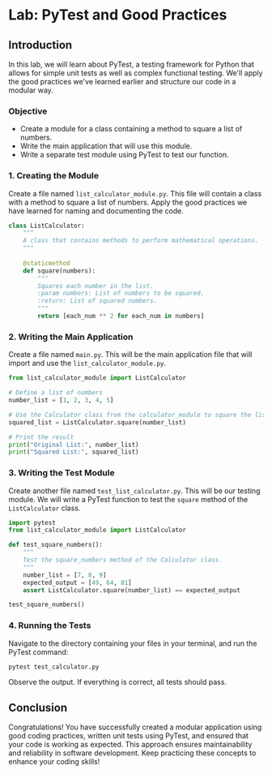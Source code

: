 # Lab: PyTest and Good Practices

## Introduction

In this lab, we will learn about PyTest, a testing framework for Python that allows for simple unit tests as well as complex functional testing. We'll apply the good practices we've learned earlier and structure our code in a modular way.

### Objective

- Create a module for a class containing a method to square a list of numbers.
- Write the main application that will use this module.
- Write a separate test module using PyTest to test our function.

### 1. Creating the Module

Create a file named `list_calculator_module.py`. This file will contain a class with a method to square a list of numbers. Apply the good practices we have learned for naming and documenting the code.

```python
class ListCalculator:
    """
    A class that contains methods to perform mathematical operations.
    """
    
    @staticmethod
    def square(numbers):
        """
        Squares each number in the list.
        :param numbers: List of numbers to be squared.
        :return: List of squared numbers.
        """
        return [each_num ** 2 for each_num in numbers]
```

### 2. Writing the Main Application

Create a file named `main.py`. This will be the main application file that will import and use the `list_calculator_module.py`.

```python
from list_calculator_module import ListCalculator

# Define a list of numbers
number_list = [1, 2, 3, 4, 5]

# Use the Calculator class from the calculator_module to square the list of numbers
squared_list = ListCalculator.square(number_list)

# Print the result
print("Original List:", number_list)
print("Squared List:", squared_list)
```

### 3. Writing the Test Module

Create another file named `test_list_calculator.py`. This will be our testing module. We will write a PyTest function to test the `square` method of the `ListCalculator` class.

```python
import pytest
from list_calculator_module import ListCalculator

def test_square_numbers():
    """
    Test the square_numbers method of the Calculator class.
    """
    number_list = [7, 8, 9]
    expected_output = [49, 64, 81]
    assert ListCalculator.square(number_list) == expected_output

test_square_numbers()
```

### 4. Running the Tests

Navigate to the directory containing your files in your terminal, and run the PyTest command:

```sh
pytest test_calculator.py
```

Observe the output. If everything is correct, all tests should pass.

## Conclusion

Congratulations! You have successfully created a modular application using good coding practices, written unit tests using PyTest, and ensured that your code is working as expected. This approach ensures maintainability and reliability in software development. Keep practicing these concepts to enhance your coding skills!